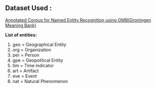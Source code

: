## Dataset Used :

[Annotated Corpus for Named Entity Recognition using GMB(Groningen Meaning Bank)](https://www.kaggle.com/abhinavwalia95/entity-annotated-corpus)

**List of entities:**

1. geo = Geographical Entity
2. org = Organization
3. per = Person
4. gpe = Geopolitical Entity
5. tim = Time indicator
6. art = Artifact
7. eve = Event
8. nat = Natural Phenomenon
